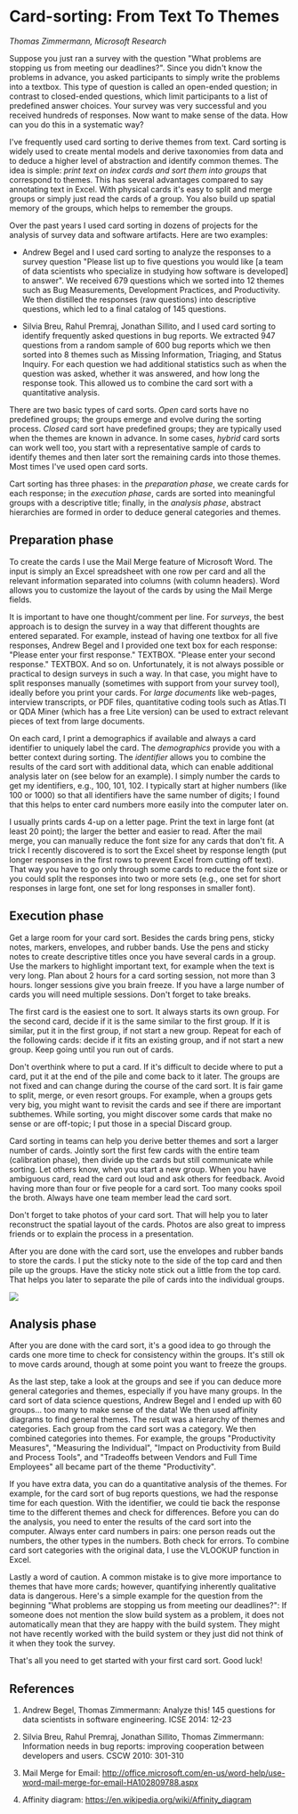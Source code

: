 # Card-sorting: From Text To Themes 
_Thomas Zimmermann, Microsoft Research_

Suppose you just ran a survey with the question "What problems are stopping us from meeting our deadlines?". Since you didn't know the problems in advance, you asked participants to simply write the problems into a textbox. This type of question is called an open-ended question; in contrast to closed-ended questions, which limit participants to a list of predefined answer choices. Your survey was very successful and you received hundreds of responses. Now want to make sense of the data. How can you do this in a systematic way?

I've frequently used card sorting to derive themes from text. Card sorting is widely used to create mental models and derive taxonomies from data and to deduce a higher level of abstraction and identify common themes. The idea is simple: _print text on index cards and sort them into groups_ that correspond to themes. This has several advantages compared to say annotating text in Excel. With physical cards it's easy to split and merge groups or simply just read the cards of a group. You also build up spatial memory of the groups, which helps to remember the groups. 

Over the past years I used card sorting in dozens of projects for the analysis of survey data and software artifacts. Here are two examples: 

* Andrew Begel and I used card sorting to analyze the responses to a survey question "Please list up to five questions you would like [a team of data scientists who specialize in studying how software is developed] to answer". We received 679 questions which we sorted into 12 themes such as Bug Measurements, Development Practices, and Productivity. We then distilled the responses (raw questions) into descriptive questions, which led to a final catalog of 145 questions. 

* Silvia Breu, Rahul Premraj, Jonathan Sillito, and I used card sorting to identify frequently asked questions in bug reports. We extracted 947 questions from a random sample of 600 bug reports which we then sorted into 8 themes such as Missing Information, Triaging, and Status Inquiry. For each question we had additional statistics such as when the question was asked, whether it was answered, and how long the response took. This allowed us to combine the card sort with a quantitative analysis.

There are two basic types of card sorts. _Open_ card sorts have no predefined groups; the groups emerge and evolve during the sorting process. _Closed_ card sort have predefined groups; they are typically used when the themes are known in advance. In some cases, _hybrid_ card sorts can work well too, you start with a representative sample of cards to identify themes and then later sort the remaining cards into those themes. Most times I've used open card sorts.

Cart sorting has three phases: in the _preparation phase_, we create cards for each response; in the _execution phase_, cards are sorted into meaningful groups with a descriptive title; finally, in the _analysis phase_, abstract hierarchies are formed in order to deduce general categories and themes.

## Preparation phase

To create the cards I use the Mail Merge feature of Microsoft Word. The input is simply an Excel spreadsheet with one row per card and all the relevant information separated into columns (with column headers). Word allows you to customize the layout of the cards by using the Mail Merge fields.

It is important to have one thought/comment per line. For _surveys_, the best approach is to design the survey in a way that different thoughts are entered separated. For example, instead of having one textbox for all five responses, Andrew Begel and I provided one text box for each response: "Please enter your first response." TEXTBOX. "Please enter your second response." TEXTBOX. And so on. Unfortunately, it is not always possible or practical to design surveys in such a way. In that case, you might have to split responses manually (sometimes with support from your survey tool), ideally before you print your cards. For _large documents_ like web-pages, interview transcripts, or PDF files, quantitative coding tools such as Atlas.TI or QDA Miner (which has a free Lite version) can be used to extract relevant pieces of text from large documents.

On each card, I print a demographics if available and always a card identifier to uniquely label the card. The _demographics_ provide you with a better context during sorting. The _identifier_ allows you to combine the results of the card sort with additional data, which can enable additional analysis later on (see below for an example). I simply number the cards to get my identifiers, e.g., 100, 101, 102. I typically start at higher numbers (like 100 or 1000) so that all identifiers have the same number of digits; I found that this helps to enter card numbers more easily into the computer later on. 

I usually prints cards 4-up on a letter page. Print the text in large font (at least 20 point); the larger the better and easier to read. After the mail merge, you can manually reduce the font size for any cards that don't fit. A trick I recently discovered is to sort the Excel sheet by response length (put longer responses in the first rows to prevent Excel from cutting off text). That way you have to go only through some cards to reduce the font size or you could split the responses into two or more sets (e.g., one set for short responses in large font, one set for long responses in smaller font).

## Execution phase

Get a large room for your card sort. Besides the cards bring pens, sticky notes, markers, envelopes, and rubber bands. Use the pens and sticky notes to create descriptive titles once you have several cards in a group. Use the markers to highlight important text, for example when the text is very long. Plan about 2 hours for a card sorting session, not more than 3 hours. longer sessions give you brain freeze. If you have a large number of cards you will need multiple sessions. Don't forget to take breaks.

The first card is the easiest one to sort. It always starts its own group. For the second card, decide if it is the same similar to the first group. If it is similar, put it in the first group, if not start a new group. Repeat for each of the following cards: decide if it fits an existing group, and if not start a new group. Keep going until you run out of cards.

Don't overthink where to put a card. If it's difficult to decide where to put a card, put it at the end of the pile and come back to it later. The groups are not fixed and can change during the course of the card sort. It is fair game to split, merge, or even resort groups. For example, when a groups gets very big, you might want to revisit the cards and see if there are important subthemes. While sorting, you might discover some cards that make no sense or are off-topic; I put those in a special Discard group.

Card sorting in teams can help you derive better themes and sort a larger number of cards. Jointly sort the first few cards with the entire team (calibration phase), then divide up the cards but still communicate while sorting. Let others know, when you start a new group. When you have ambiguous card, read the card out loud and ask others for feedback. Avoid having more than four or five people for a card sort. Too many cooks spoil the broth. Always have one team member lead the card sort.

Don't forget to take photos of your card sort. That will help you to later reconstruct the spatial layout of the cards. Photos are also great to impress friends or to explain the process in a presentation.

After you are done with the card sort, use the envelopes and rubber bands to store the cards. I put the sticky note to the side of the top card and then pile up the groups. Have the sticky note stick out a little from the top card. That helps you later to separate the pile of cards into the individual groups.

![](CardSort.jpg)

## Analysis phase

After you are done with the card sort, it's a good idea to go through the cards one more time to check for consistency within the groups. It's still ok to move cards around, though at some point you want to freeze the groups.

As the last step, take a look at the groups and see if you can deduce more general categories and themes, especially if you have many groups. In the card sort of data science questions, Andrew Begel and I ended up with 60 groups… too many to make sense of the data! We then used affinity diagrams to find general themes. The result was a hierarchy of themes and categories. Each group from the card sort was a category. We then combined categories into themes. For example, the groups "Productivity Measures", "Measuring the Individual", "Impact on Productivity from Build and Process Tools", and "Tradeoffs between Vendors and Full Time Employees" all became part of the theme "Productivity".

If you have extra data, you can do a quantitative analysis of the themes. For example, for the card sort of bug reports questions, we had the response time for each question. With the identifier, we could tie back the response time to the different themes and check for differences. Before you can do the analysis, you need to enter the results of the card sort into the computer. Always enter card numbers in pairs: one person reads out the numbers, the other types in the numbers. Both check for errors. To combine card sort categories with the original data, I use the VLOOKUP function in Excel.

Lastly a word of caution. A common mistake is to give more importance to themes that have more cards; however, quantifying inherently qualitative data is dangerous. Here's a simple example for the question from the beginning "What problems are stopping us from meeting our deadlines?": If someone does not mention the slow build system as a problem, it does not automatically mean that they are happy with the build system. They might not have recently worked with the build system or they just did not think of it when they took the survey. 

That's all you need to get started with your first card sort. Good luck!

## References

1. Andrew Begel, Thomas Zimmermann: Analyze this! 145 questions for data scientists in software engineering. ICSE 2014: 12-23

2. Silvia Breu, Rahul Premraj, Jonathan Sillito, Thomas Zimmermann: Information needs in bug reports: improving cooperation between developers and users. CSCW 2010: 301-310

3. Mail Merge for Email: http://office.microsoft.com/en-us/word-help/use-word-mail-merge-for-email-HA102809788.aspx

4. Affinity diagram: https://en.wikipedia.org/wiki/Affinity_diagram
